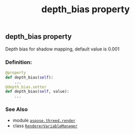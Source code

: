 ﻿---
title: depth_bias property
second_title: Aspose.3D for Python via .NET API References
description: 
type: docs
weight: 40
url: /aspose.threed.render/renderervariablemanager/depth_bias/
is_root: false
---

## depth_bias property


Depth bias for shadow mapping, default value is 0.001
### Definition:
```python
@property
def depth_bias(self):
    ...
@depth_bias.setter
def depth_bias(self, value):
    ...
```

### See Also
* module [`aspose.threed.render`](../../)
* class [`RendererVariableManager`](/3d/python-net/aspose.threed.render/renderervariablemanager)
